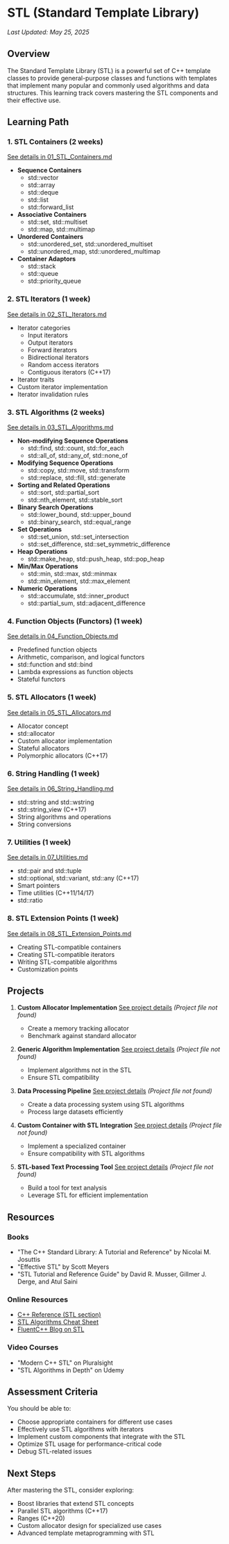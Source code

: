 # STL (Standard Template Library)

*Last Updated: May 25, 2025*

## Overview

The Standard Template Library (STL) is a powerful set of C++ template classes to provide general-purpose classes and functions with templates that implement many popular and commonly used algorithms and data structures. This learning track covers mastering the STL components and their effective use.

## Learning Path

### 1. STL Containers (2 weeks)
[See details in 01_STL_Containers.md](03_STL/01_STL_Containers.md)
- **Sequence Containers**
  - std::vector
  - std::array
  - std::deque
  - std::list
  - std::forward_list
- **Associative Containers**
  - std::set, std::multiset
  - std::map, std::multimap
- **Unordered Containers**
  - std::unordered_set, std::unordered_multiset
  - std::unordered_map, std::unordered_multimap
- **Container Adaptors**
  - std::stack
  - std::queue
  - std::priority_queue

### 2. STL Iterators (1 week)
[See details in 02_STL_Iterators.md](03_STL/02_STL_Iterators.md)
- Iterator categories
  - Input iterators
  - Output iterators
  - Forward iterators
  - Bidirectional iterators
  - Random access iterators
  - Contiguous iterators (C++17)
- Iterator traits
- Custom iterator implementation
- Iterator invalidation rules

### 3. STL Algorithms (2 weeks)
[See details in 03_STL_Algorithms.md](03_STL/03_STL_Algorithms.md)
- **Non-modifying Sequence Operations**
  - std::find, std::count, std::for_each
  - std::all_of, std::any_of, std::none_of
- **Modifying Sequence Operations**
  - std::copy, std::move, std::transform
  - std::replace, std::fill, std::generate
- **Sorting and Related Operations**
  - std::sort, std::partial_sort
  - std::nth_element, std::stable_sort
- **Binary Search Operations**
  - std::lower_bound, std::upper_bound
  - std::binary_search, std::equal_range
- **Set Operations**
  - std::set_union, std::set_intersection
  - std::set_difference, std::set_symmetric_difference
- **Heap Operations**
  - std::make_heap, std::push_heap, std::pop_heap
- **Min/Max Operations**
  - std::min, std::max, std::minmax
  - std::min_element, std::max_element
- **Numeric Operations**
  - std::accumulate, std::inner_product
  - std::partial_sum, std::adjacent_difference

### 4. Function Objects (Functors) (1 week)
[See details in 04_Function_Objects.md](03_STL/04_Function_Objects.md)
- Predefined function objects
- Arithmetic, comparison, and logical functors
- std::function and std::bind
- Lambda expressions as function objects
- Stateful functors

### 5. STL Allocators (1 week)
[See details in 05_STL_Allocators.md](03_STL/05_STL_Allocators.md)
- Allocator concept
- std::allocator
- Custom allocator implementation
- Stateful allocators
- Polymorphic allocators (C++17)

### 6. String Handling (1 week)
[See details in 06_String_Handling.md](03_STL/06_String_Handling.md)
- std::string and std::wstring
- std::string_view (C++17)
- String algorithms and operations
- String conversions

### 7. Utilities (1 week)
[See details in 07_Utilities.md](03_STL/07_Utilities.md)
- std::pair and std::tuple
- std::optional, std::variant, std::any (C++17)
- Smart pointers
- Time utilities (C++11/14/17)
- std::ratio

### 8. STL Extension Points (1 week)
[See details in 08_STL_Extension_Points.md](03_STL/08_STL_Extension_Points.md)
- Creating STL-compatible containers
- Creating STL-compatible iterators
- Writing STL-compatible algorithms
- Customization points

## Projects

1. **Custom Allocator Implementation**
   [See project details](03_STL/Projects/Project1_Custom_Allocator_Implementation.md)
   *(Project file not found)*
   - Create a memory tracking allocator
   - Benchmark against standard allocator

2. **Generic Algorithm Implementation**
   [See project details](03_STL/Projects/Project2_Generic_Algorithm_Implementation.md)
   *(Project file not found)*
   - Implement algorithms not in the STL
   - Ensure STL compatibility

3. **Data Processing Pipeline**
   [See project details](03_STL/Projects/Project3_Data_Processing_Pipeline.md)
   *(Project file not found)*
   - Create a data processing system using STL algorithms
   - Process large datasets efficiently

4. **Custom Container with STL Integration**
   [See project details](03_STL/Projects/Project4_Custom_Container_with_STL_Integration.md)
   *(Project file not found)*
   - Implement a specialized container
   - Ensure compatibility with STL algorithms

5. **STL-based Text Processing Tool**
   [See project details](03_STL/Projects/Project5_STL-based_Text_Processing_Tool.md)
   *(Project file not found)*
   - Build a tool for text analysis
   - Leverage STL for efficient implementation

## Resources

### Books
- "The C++ Standard Library: A Tutorial and Reference" by Nicolai M. Josuttis
- "Effective STL" by Scott Meyers
- "STL Tutorial and Reference Guide" by David R. Musser, Gillmer J. Derge, and Atul Saini

### Online Resources
- [C++ Reference (STL section)](https://en.cppreference.com/w/cpp/container)
- [STL Algorithms Cheat Sheet](https://github.com/gibsjose/cpp-cheat-sheet/blob/master/Data%20Structures%20and%20Algorithms.md)
- [FluentC++ Blog on STL](https://www.fluentcpp.com/stl/)

### Video Courses
- "Modern C++ STL" on Pluralsight
- "STL Algorithms in Depth" on Udemy

## Assessment Criteria

You should be able to:
- Choose appropriate containers for different use cases
- Effectively use STL algorithms with iterators
- Implement custom components that integrate with the STL
- Optimize STL usage for performance-critical code
- Debug STL-related issues

## Next Steps

After mastering the STL, consider exploring:
- Boost libraries that extend STL concepts
- Parallel STL algorithms (C++17)
- Ranges (C++20)
- Custom allocator design for specialized use cases
- Advanced template metaprogramming with STL
